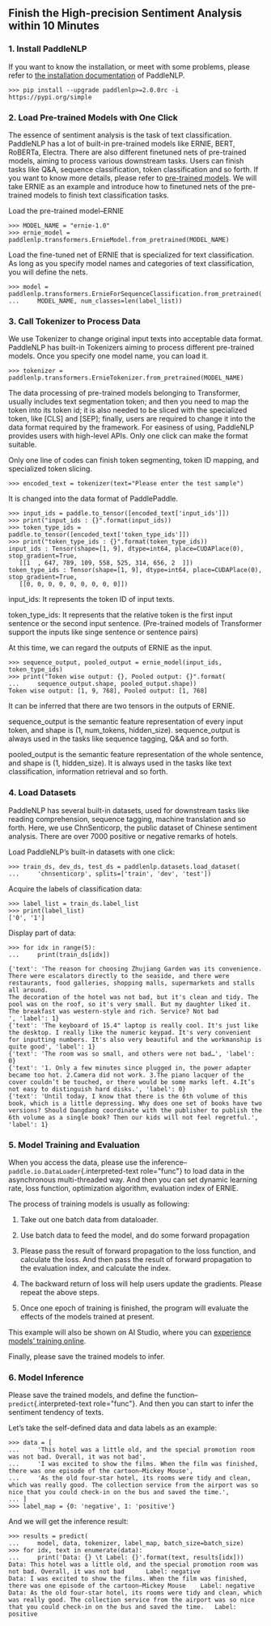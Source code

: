 Finish the High-precision Sentiment Analysis within 10 Minutes
  ------------------------------
### 1\. Install PaddleNLP

If you want to know the installation, or meet with some problems, please refer to [the installation documentation](https://paddlenlp.readthedocs.io/en/latest/gettingstarted/install.html) of PaddleNLP.

``` {.}
>>> pip install --upgrade paddlenlp>=2.0.0rc -i https://pypi.org/simple
```

### 2\. Load Pre-trained Models with One Click

The essence of sentiment analysis is the task of text classification. PaddleNLP has a lot of built-in pre-trained models like ERNIE, BERT, RoBERTa, Electra. There are also different finetuned nets of pre-trained models, aiming to process various downstream tasks. Users can finish tasks like Q&A, sequence classification, token classification and so forth. If you want to know more details, please refer to [pre-trained models](https://paddlenlp.readthedocs.io/en/latest/modelzoo/transformer.html). We will take ERNIE as an example and introduce how to finetuned nets of the pre-trained models to finish text classification tasks.

Load the pre-trained model–ERNIE

``` {.}
>>> MODEL_NAME = "ernie-1.0"
>>> ernie_model = paddlenlp.transformers.ErnieModel.from_pretrained(MODEL_NAME)
```

Load the fine-tuned net of ERNIE that is specialized for text classification. As long as you specify model names and categories of text classification, you will define the nets.

``` {.}
>>> model = paddlenlp.transformers.ErnieForSequenceClassification.from_pretrained(
...     MODEL_NAME, num_classes=len(label_list))
```

### 3\. Call Tokenizer to Process Data

We use Tokenizer to change original input texts into acceptable data format. PaddleNLP has built-in Tokenizers aiming to process different pre-trained models. Once you specify one model name, you can load it. 

``` {.}
>>> tokenizer = paddlenlp.transformers.ErnieTokenizer.from_pretrained(MODEL_NAME)
```

The data processing of pre-trained models belonging to Transformer, usually includes text segmentation token; and then you need to map the token into its token id; it is also needed to be sliced with the specialized token, like [CLS] and [SEP]; finally, users are required to change it into the data format required by the framework. For easiness of using, PaddleNLP provides users with high-level APIs. Only one click can make the format suitable. 

Only one line of codes can finish token segmenting, token ID mapping, and specialized token slicing.

``` {.}
>>> encoded_text = tokenizer(text="Please enter the test sample")
```

It is changed into the data format of PaddlePaddle.

``` {.}
>>> input_ids = paddle.to_tensor([encoded_text['input_ids']])
>>> print("input_ids : {}".format(input_ids))
>>> token_type_ids = paddle.to_tensor([encoded_text['token_type_ids']])
>>> print("token_type_ids : {}".format(token_type_ids))
input_ids : Tensor(shape=[1, 9], dtype=int64, place=CUDAPlace(0), stop_gradient=True,
   [[1  , 647, 789, 109, 558, 525, 314, 656, 2  ]])
token_type_ids : Tensor(shape=[1, 9], dtype=int64, place=CUDAPlace(0), stop_gradient=True,
   [[0, 0, 0, 0, 0, 0, 0, 0, 0]])
```

input_ids: It represents the token ID of input texts.

token_type_ids: It represents that the relative token is the first input sentence or the second input sentence. (Pre-trained models of Transformer support the inputs like singe sentence or sentence pairs)

At this time, we can regard the outputs of ERNIE as the input.

``` {.}
>>> sequence_output, pooled_output = ernie_model(input_ids, token_type_ids)
>>> print("Token wise output: {}, Pooled output: {}".format(
...     sequence_output.shape, pooled_output.shape))
Token wise output: [1, 9, 768], Pooled output: [1, 768]
```

It can be inferred that there are two tensors in the outputs of ERNIE.

sequence_output is the semantic feature representation of every input token, and shape is (1, num_tokens, hidden_size). sequence_output is always used in the tasks like sequence tagging, Q&A and so forth.

pooled_output is the semantic feature representation of the whole sentence, and shape is (1, hidden_size). It is always used in the tasks like text classification, information retrieval and so forth.

### 4. Load Datasets

PaddleNLP has several built-in datasets, used for downstream tasks like reading comprehension, sequence tagging, machine translation and so forth. Here, we use ChnSenticorp, the public dataset of Chinese sentiment analysis. There are over 7000 positive or negative remarks of hotels.

Load PaddleNLP’s built-in datasets with one click:

``` {.}
>>> train_ds, dev_ds, test_ds = paddlenlp.datasets.load_dataset(
...     'chnsenticorp', splits=['train', 'dev', 'test'])
```

Acquire the labels of classification data:

``` {.}
>>> label_list = train_ds.label_list
>>> print(label_list)
['0', '1']
```

Display part of data: 

``` {.}
>>> for idx in range(5):
...     print(train_ds[idx])

{'text': 'The reason for choosing Zhujiang Garden was its convenience. There were escalators directly to the seaside, and there were restaurants, food galleries, shopping malls, supermarkets and stalls all around.
The decoration of the hotel was not bad, but it's clean and tidy. The pool was on the roof, so it's very small. But my daughter liked it. The breakfast was western-style and rich. Service? Not bad
', 'label': 1}
{'text': 'The keyboard of 15.4" laptop is really cool. It's just like the desktop. I really like the numeric keypad. It's very convenient for inputting numbers. It's also very beautiful and the workmanship is quite good', 'label': 1}
{'text': 'The room was so small, and others were not bad…', 'label': 0}
{'text': '1. Only a few minutes since plugged in, the power adapter became too hot. 2.Camera did not work. 3.The piano lacquer of the cover couldn’t be touched, or there would be some marks left. 4.It’s not easy to distinguish hard disks.', 'label': 0}
{'text': 'Until today, I know that there is the 6th volume of this book, which is a little depressing. Why does one set of books have two versions? Should Dangdang coordinate with the publisher to publish the 6th volume as a single book? Then our kids will not feel regretful.', 'label': 1}
```

### 5\. Model Training and Evaluation

When you access the data, please use the inference–`paddle.io.DataLoader`{.interpreted-text role="func"} to load data in the asynchronous multi-threaded way. And then you can set dynamic learning rate, loss function, optimization algorithm, evaluation index of ERNIE.

The process of training models is usually as following:
1.	Take out one batch data from dataloader.
2.	Use batch data to feed the model, and do some forward propagation

3.	Please pass the result of forward propagation to the loss function, and calculate the loss. And then pass the result of forward propagation to the evaluation index, and calculate the index.
4.	The backward return of loss will help users update the gradients. Please repeat the above steps.
5.	Once one epoch of training is finished, the program will evaluate the effects of the models trained at present.

This example will also be shown on AI Studio, where you can [experience models’ training online](https://aistudio.baidu.com/aistudio/projectdetail/1294333).

Finally, please save the trained models to infer.

### 6. Model Inference

Please save the trained models, and define the function– `predict`{.interpreted-text role="func"}. And then you can start to infer the sentiment tendency of texts.

Let’s take the self-defined data and data labels as an example:

``` {.}
>>> data = [
...     'This hotel was a little old, and the special promotion room was not bad. Overall, it was not bad',
...     'I was excited to show the films. When the film was finished, there was one episode of the cartoon–Mickey Mouse',
...     'As the old four-star hotel, its rooms were tidy and clean, which was really good. The collection service from the airport was so nice that you could check-in on the bus and saved the time.',
... ]
>>> label_map = {0: 'negative', 1: 'positive'}
```

And we will get the inference result:

``` {.}
>>> results = predict(
...     model, data, tokenizer, label_map, batch_size=batch_size)
>>> for idx, text in enumerate(data):
...     print('Data: {} \t Label: {}'.format(text, results[idx]))
Data: This hotel was a little old, and the special promotion room was not bad. Overall, it was not bad      Label: negative
Data: I was excited to show the films. When the film was finished, there was one episode of the cartoon–Mickey Mouse    Label: negative
Data: As the old four-star hotel, its rooms were tidy and clean, which was really good. The collection service from the airport was so nice that you could check-in on the bus and saved the time.   Label: positive
```
